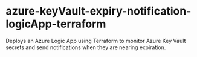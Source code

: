 # azure-keyVault-expiry-notification-logicApp-terraform
Deploys an Azure Logic App using Terraform to monitor Azure Key Vault secrets and send notifications when they are nearing expiration.
